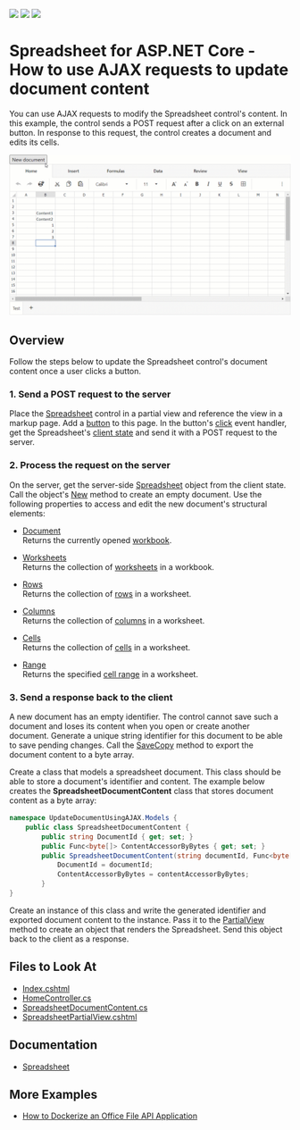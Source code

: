 <!-- default badges list -->
![](https://img.shields.io/endpoint?url=https://codecentral.devexpress.com/api/v1/VersionRange/532890296/22.2.2%2B)
[![](https://img.shields.io/badge/Open_in_DevExpress_Support_Center-FF7200?style=flat-square&logo=DevExpress&logoColor=white)](https://supportcenter.devexpress.com/ticket/details/T1113523)
[![](https://img.shields.io/badge/📖_How_to_use_DevExpress_Examples-e9f6fc?style=flat-square)](https://docs.devexpress.com/GeneralInformation/403183)
<!-- default badges end -->
# Spreadsheet for ASP.NET Core - How to use AJAX requests to update document content

You can use AJAX requests to modify the Spreadsheet control's content. In this example, the control sends a POST request after a click on an external button. In response to this request, the control creates a document and edits its cells.

![ASP.NET Core Spreadsheet - update the control's content](/images/update-spreadsheet-document.gif)

## Overview

Follow the steps below to update the Spreadsheet control's document content once a user clicks a button.

### 1. Send a POST request to the server

Place the [Spreadsheet](https://docs.devexpress.com/AspNetCore/400375/spreadsheet) control in a partial view and reference the view in a markup page. Add a [button](https://developer.mozilla.org/en-US/docs/Web/HTML/Element/input/button) to this page. In the button's [click](https://developer.mozilla.org/en-US/docs/Web/API/Element/click_event) event handler, get the Spreadsheet's [client state](https://docs.devexpress.com/AspNetCore/js-DevExpress.AspNetCore.Spreadsheet.Spreadsheet?p=netframework#js_devexpress_aspnetcore_spreadsheet_spreadsheet_getspreadsheetstate) and send it with a POST request to the server.

### 2. Process the request on the server

On the server, get the server-side [Spreadsheet](https://docs.devexpress.com/AspNet/DevExpress.Web.ASPxSpreadsheet.ASPxSpreadsheet?p=netframework) object from the client state. Call the object's [New](https://docs.devexpress.com/AspNet/DevExpress.Web.ASPxSpreadsheet.ASPxSpreadsheet.New?p=netframework) method to create an empty document. Use the following properties to access and edit the new document's structural elements:

* [Document](https://docs.devexpress.com/AspNet/DevExpress.Web.ASPxSpreadsheet.ASPxSpreadsheet.Document)  
Returns the currently opened [workbook](https://docs.devexpress.com/OfficeFileAPI/14921/spreadsheet-document-api/spreadsheet-document/workbook).

* [Worksheets](https://docs.devexpress.com/OfficeFileAPI/DevExpress.Spreadsheet.IWorkbook.Worksheets)  
Returns the collection of [worksheets](https://docs.devexpress.com/OfficeFileAPI/DevExpress.Spreadsheet.Worksheet) in a workbook.

* [Rows](https://docs.devexpress.com/OfficeFileAPI/DevExpress.Spreadsheet.Worksheet.Rows)  
Returns the collection of [rows](https://docs.devexpress.com/OfficeFileAPI/DevExpress.Spreadsheet.Row) in a worksheet.

* [Columns](https://docs.devexpress.com/OfficeFileAPI/DevExpress.Spreadsheet.Worksheet.Columns)  
Returns the collection of [columns](https://docs.devexpress.com/OfficeFileAPI/DevExpress.Spreadsheet.Column) in a worksheet.

* [Cells](https://docs.devexpress.com/OfficeFileAPI/DevExpress.Spreadsheet.Worksheet.Cells)  
Returns the collection of [cells](https://docs.devexpress.com/OfficeFileAPI/DevExpress.Spreadsheet.Cell) in a worksheet.

* [Range](https://docs.devexpress.com/OfficeFileAPI/DevExpress.Spreadsheet.Worksheet.Range)  
Returns the specified [cell range](https://docs.devexpress.com/OfficeFileAPI/DevExpress.Spreadsheet.CellRange) in a worksheet.

### 3. Send a response back to the client

A new document has an empty identifier. The control cannot save such a document and loses its content when you open or create another document. Generate a unique string identifier for this document to be able to save pending changes. Call the [SaveCopy](https://docs.devexpress.com/AspNet/DevExpress.Web.Office.SpreadsheetDocumentInfo.SaveCopy?p=netframework) method to export the document content to a byte array.

Create a class that models a spreadsheet document. This class should be able to store a document's identifier and content. The example below creates the **SpreadsheetDocumentContent** class that stores document content as a byte array:
 
```csharp
namespace UpdateDocumentUsingAJAX.Models {
    public class SpreadsheetDocumentContent {
        public string DocumentId { get; set; }
        public Func<byte[]> ContentAccessorByBytes { get; set; }
        public SpreadsheetDocumentContent(string documentId, Func<byte[]> contentAccessorByBytes) {
            DocumentId = documentId;
            ContentAccessorByBytes = contentAccessorByBytes;
        }
}
```

Create an instance of this class and write the generated identifier and exported document content to the instance. Pass it to the [PartialView](https://docs.microsoft.com/en-us/dotnet/api/system.web.mvc.controller.partialview?view=aspnet-mvc-5.2) method to create an object that renders the Spreadsheet. Send this object back to the client as a response.

## Files to Look At

- [Index.cshtml](./CS/UpdateDocumentUsingAJAX/Views/Home/Index.cshtml)
- [HomeController.cs](./CS/UpdateDocumentUsingAJAX/Controllers/HomeController.cs)
- [SpreadsheetDocumentContent.cs](./CS/UpdateDocumentUsingAJAX/Models/SpreadsheetDocumentContent.cs)
- [SpreadsheetPartialView.cshtml](./CS/UpdateDocumentUsingAJAX/Views/Home/SpreadsheetPartialView.cshtml)

## Documentation

- [Spreadsheet](https://docs.devexpress.com/AspNetCore/400375/spreadsheet)

## More Examples

- [How to Dockerize an Office File API Application](https://github.com/DevExpress-Examples/dockerize-office-file-api-app)
